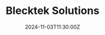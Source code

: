 ---
title: Blecktek Solutions

event: Blecktek Solutions visit
# event_url: https://example.org

location: Blecktek Solutions Pvt. Ltd.
address:
  street: Flat No. A – 505, Kanchanban Society Phase II S. No. 109/1+3F
  city: Pune
  region: Maharashtra
  postcode: '412038'
  country: India

summary: Recieved a certificate for training an intern from the MD of the dd enterprises  - mr. sanjay dubey

# Talk start and end times.
#   End time can optionally be hidden by prefixing the line with `#`.
date: '2024-11-03T11:30:00Z'
# date_end: '2030-06-01T15:00:00Z'
# all_day: false

# Schedule page publish date (NOT talk date).
# publishDate: '2017-01-01T00:00:00Z'

authors:
  - admin

tags: []

# Is this a featured talk? (true/false)
featured: true

image:
  caption: 'Blecktek Solutions'
  focal_point: Right

#links:
#  - icon: twitter
#    icon_pack: fab
#    name: Follow
#    url: https://twitter.com/georgecushen
url_code: ''
url_pdf: ''
url_slides: ''
url_video: ''

# Markdown Slides (optional).
#   Associate this talk with Markdown slides.
#   Simply enter your slide deck's filename without extension.
#   E.g. `slides = "example-slides"` references `content/slides/example-slides.md`.
#   Otherwise, set `slides = ""`.
slides: ""
---